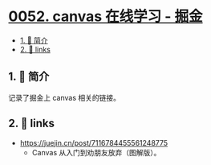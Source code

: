 # [0052. canvas 在线学习 - 掘金](https://github.com/Tdahuyou/TNotes.template/tree/main/notes/0052.%20canvas%20%E5%9C%A8%E7%BA%BF%E5%AD%A6%E4%B9%A0%20-%20%E6%8E%98%E9%87%91)

<!-- region:toc -->
- [1. 📝 简介](#1--简介)
- [2. 🔗 links](#2--links)
<!-- endregion:toc -->

## 1. 📝 简介

记录了掘金上 canvas 相关的链接。

## 2. 🔗 links

- https://juejin.cn/post/7116784455561248775
  - Canvas 从入门到劝朋友放弃（图解版）。
